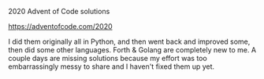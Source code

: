 2020 Advent of Code solutions

https://adventofcode.com/2020

I did them originally all in Python, and then went back and improved some, then 
did some other languages. Forth & Golang are completely new to me. A couple
days are missing solutions because my effort was too embarrassingly messy to
share and I haven't fixed them up yet.
